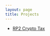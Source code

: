 ```yaml
---
layout: page
title: Projects
---
```


- <a href="https://github.com/{{ site.twitter_username }}/RP2">RP2 Crypto Tax</a>